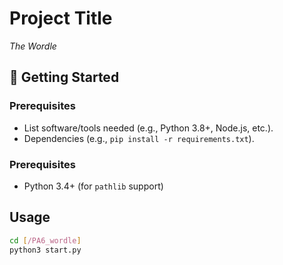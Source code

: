 # Project Title  
*The Wordle*  

## 🚀 Getting Started  
### Prerequisites  
- List software/tools needed (e.g., Python 3.8+, Node.js, etc.).  
- Dependencies (e.g., `pip install -r requirements.txt`).  

### Prerequisites  
- Python 3.4+ (for `pathlib` support)  

## Usage
```bash
cd [/PA6_wordle]
python3 start.py
```


